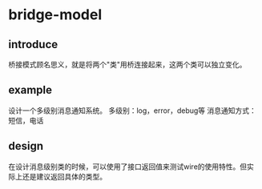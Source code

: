 # bridge-model
## introduce
桥接模式顾名思义，就是将两个"类"用桥连接起来，这两个类可以独立变化。
## example
设计一个多级别消息通知系统。
多级别：log，error，debug等
消息通知方式：短信，电话
## design
在设计消息级别类的时候，可以使用了接口返回值来测试wire的使用特性。但实际上还是建议返回具体的类型。